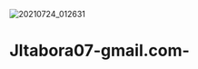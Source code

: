 ![20210724_012631](https://user-images.githubusercontent.com/90195689/132233807-dd05dad0-ecea-4024-9bfd-b6ed3b7b8756.jpg)
# Jltabora07-gmail.com-
